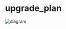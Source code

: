 # upgrade_plan

![diagram](https://www.plantuml.com/plantuml/svg/7StD3SCW30RGUwP81cXyxocRL2vy1LGmo3_A-fNw5dYNEQiN5lVjy8g1dMzxJ6Kfs8ucgKT6QD-h-x8daV9zbkOrtc7GDCKXVgOvY9FXEobMKSvuhSv2YezH1MUZmKt8sq1lWdF5wDi5oV_x1m00)
